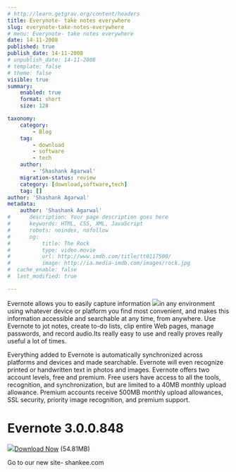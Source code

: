 ```yaml
---
# http://learn.getgrav.org/content/headers
title: Everynote- take notes everywhere
slug: everynote-take-notes-everywhere
# menu: Everynote- take notes everywhere
date: 14-11-2008
published: true
publish_date: 14-11-2008
# unpublish_date: 14-11-2008
# template: false
# theme: false
visible: true
summary:
    enabled: true
    format: short
    size: 128

taxonomy:
    category:
        - Blog
    tag:
        - download
        - software
        - tech
    author:
        - 'Shashank Agarwal'
    migration-status: review
    category: [download,software,tech]
    tag: []
author: 'Shashank Agarwal'
metadata:
    author: 'Shashank Agarwal'
#      description: Your page description goes here
#      keywords: HTML, CSS, XML, JavaScript
#      robots: noindex, nofollow
#      og:
#          title: The Rock
#          type: video.movie
#          url: http://www.imdb.com/title/tt0117500/
#          image: http://ia.media-imdb.com/images/rock.jpg
#  cache_enable: false
#  last_modified: true

---
```


Evernote allows you to easily capture information [![](http://4.bp.blogspot.com/_V2JZuLkPrjQ/SR0zCFGYMJI/AAAAAAAAEgs/-bGM6HOIuwg/s320/191846_medium.jpeg)](http://4.bp.blogspot.com/_V2JZuLkPrjQ/SR0zCFGYMJI/AAAAAAAAEgs/-bGM6HOIuwg/s1600-h/191846_medium.jpeg)in any environment using whatever device or platform you find most convenient, and makes this information accessible and searchable at any time, from anywhere. Use Evernote to jot notes, create to-do lists, clip entire Web pages, manage passwords, and record audio.Its really easy to use and really proves really useful a lot of times.  
  
Everything added to Evernote is automatically synchronized across platforms and devices and made searchable. Evernote will even recognize printed or handwritten text in photos and images. Evernote offers two account levels, free and premium. Free users have access to all the tools, recognition, and synchronization, but are limited to a 40MB monthly upload allowance. Premium accounts receive 500MB monthly upload allowances, SSL security, priority image recognition, and premium support.

# Evernote 3.0.0.848

 

 [![](http://i.i.com.com/cnwk.1d/i/tron/download/dlNowGrn.gif)](http://dw.com.com/redir?edId=3&siteId=4&oId=3000-2074_4-10425994&ontId=2074_4&spi=e6562e9b9e8cc087e754b883992821ef&lop=btn&tag=tdw_dlicon&ltype=dl_dlnow&pid=10896897&mfgId=6274315&merId=6274315&pguid=wqrW0djveB8AAFcK5P4AAAAM&destUrl=http%3A%2F%2Fwww.download.com%2F3001-2074_4-10896897.html%3Fspi%3De6562e9b9e8cc087e754b883992821ef)[Download Now](http://dw.com.com/redir?edId=3&siteId=4&oId=3000-2074_4-10425994&ontId=2074_4&spi=e6562e9b9e8cc087e754b883992821ef&lop=link&tag=tdw_dltext&ltype=dl_dlnow&pid=10896897&mfgId=6274315&merId=6274315&pguid=wqrW0djveB8AAFcK5P4AAAAM&destUrl=http%3A%2F%2Fwww.download.com%2F3001-2074_4-10896897.html%3Fspi%3De6562e9b9e8cc087e754b883992821ef) (54.81MB) 

 

Go to our new site- shankee.com

